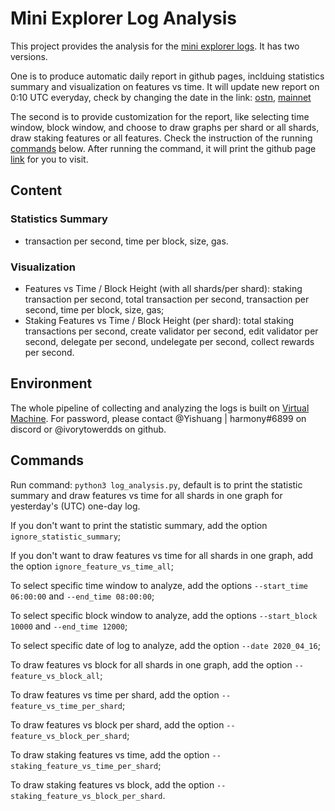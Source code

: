 # Mini Explorer Log Analysis
This project provides the analysis for the [mini explorer logs](https://github.com/harmony-one/monitor/tree/master/mini_explorer). It has two versions. 

One is to produce automatic daily report in github pages, inclduing statistics summary and visualization on features vs time. It will update new report on 0:10 UTC everyday, check by changing the date in the link: [ostn](https://harmony-one.github.io/harmony-log-analysis/notebooks/explorer_mini_logs/ostn_2020_04_23), [mainnet](https://harmony-one.github.io/harmony-log-analysis/notebooks/explorer_mini_logs/mainnet_2020_04_23)

The second is to provide customization for the report, like selecting time window, block window, and choose to draw graphs per shard or all shards, draw staking features or all features. Check the instruction of the running [commands](https://github.com/harmony-one/harmony-log-analysis/tree/master/projects/explorer_mini_log_analysis#commands) below. After running the command, it will print the github page [link](https://harmony-one.github.io/harmony-log-analysis/notebooks/explorer_mini_logs/part/2020_04_16) for you to visit. 

## Content
### Statistics Summary 
- transaction per second, time per block, size, gas.
### Visualization
- Features vs Time / Block Height (with all shards/per shard): staking transaction per second, total transaction per second, transaction per second, time per block, size, gas;
- Staking Features vs Time / Block Height (per shard): total staking transactions per second, create validator per second, edit validator per second, delegate per second, undelegate per second, collect rewards per second.

## Environment
The whole pipeline of collecting and analyzing the logs is built on [Virtual Machine](http://analytics.hmny.io/terminals/3). For password, please contact @Yishuang | harmony#6899 on discord or @ivorytowerdds on github.

## Commands
Run command: `python3 log_analysis.py`, default is to print the statistic summary and draw features vs time for all shards in one graph for yesterday's (UTC) one-day log.

If you don't want to print the statistic summary, add the option `ignore_statistic_summary`;

If you don't want to draw features vs time for all shards in one graph, add the option `ignore_feature_vs_time_all`;

To select specific time window to analyze, add the options `--start_time 06:00:00` and `--end_time 08:00:00`;

To select specific block window to analyze, add the options `--start_block 10000` and `--end_time 12000`;

To select specific date of log to analyze, add the option `--date 2020_04_16`;

To draw features vs block for all shards in one graph, add the option `--feature_vs_block_all`;

To draw features vs time per shard, add the option `--feature_vs_time_per_shard`;

To draw features vs block per shard, add the option `--feature_vs_block_per_shard`;

To draw staking features vs time, add the option `--staking_feature_vs_time_per_shard`;

To draw staking features vs block, add the option `--staking_feature_vs_block_per_shard`.


